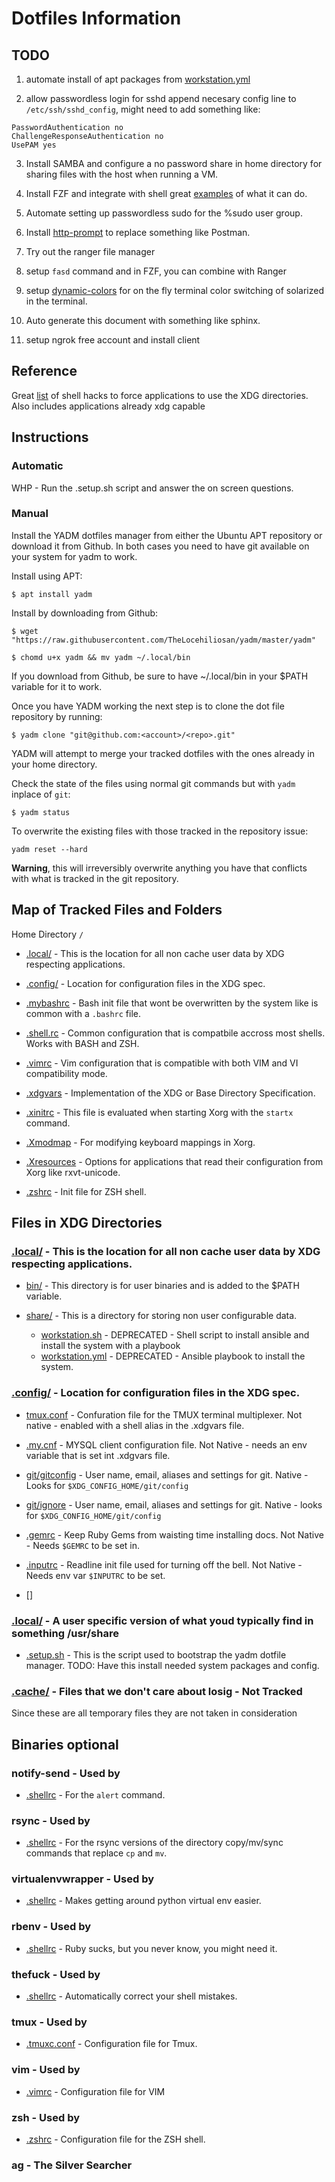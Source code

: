 # Dotfiles Information


## TODO
1. automate install of apt packages from [workstation.yml](.local/share/worksation.yml)

2. allow passwordless login for sshd
append necesary config line to `/etc/ssh/sshd_config`,
might need to add something like:
```
PasswordAuthentication no
ChallengeResponseAuthentication no
UsePAM yes
``` 

3. Install SAMBA and configure a no password share in home directory for sharing files with the host when running a VM.

4. Install FZF and integrate with shell great [examples](https://github.com/junegunn/fzf/wiki/Examples#z) of what it can do.

5. Automate setting up passwordless sudo for the %sudo user group.

6. Install [http-prompt](https://github.com/eliangcs/http-prompt) to replace something like Postman.

7. Try out the ranger file manager

8. setup `fasd` command and in FZF, you can combine with Ranger

9. setup [dynamic-colors](https://github.com/sos4nt/dynamic-colors) for on the fly terminal color switching of solarized in the terminal.

10. Auto generate this document with something like sphinx.

11. setup ngrok free account and install client


## Reference

Great [list](https://github.com/grawity/dotfiles/blob/master/.dotfiles.notes) of shell hacks to force applications to use the XDG directories. Also includes applications already xdg capable

## Instructions

### Automatic
WHP - Run the .setup.sh script and answer the on screen questions. 

### Manual
Install the YADM dotfiles manager from either the Ubuntu APT repository or download it from Github. In both cases you need to have git available on your system for yadm to work.


Install using APT:
```shell
$ apt install yadm
```

Install by downloading from Github:
```shell
$ wget "https://raw.githubusercontent.com/TheLocehiliosan/yadm/master/yadm"

$ chomd u+x yadm && mv yadm ~/.local/bin
```
If you download from Github, be sure to have ~/.local/bin in your $PATH variable for it to work.

Once you have YADM working the next step is to clone the dot file repository by running:
```shell
$ yadm clone "git@github.com:<account>/<repo>.git"
```

YADM will attempt to merge your tracked dotfiles with the ones already in your home directory. 

Check the state of the files using normal git commands but with `yadm` inplace of `git`:
```shell
$ yadm status
```

To overwrite the existing files with those tracked in the repository issue:
```ssh
yadm reset --hard
```
**Warning**, this will irreversibly overwrite anything you have that conflicts with what is tracked in the git repository. 



## Map of Tracked Files and Folders
Home Directory `/`

- [.local/](.local) - This is the location for all non cache user data by XDG respecting applications.

- [.config/](.config) - Location for configuration files in the XDG spec.

- [.mybashrc](.mybashrc) - Bash init file that wont be overwritten by the system like is common with a `.bashrc` file.

- [.shell.rc](.shell.rc) - Common configuration that is compatbile accross most shells. Works with BASH and ZSH.

- [.vimrc](.vimrc) - Vim configuration that is compatible with both VIM and VI compatibility mode.

- [.xdgvars](.xdgvars) - Implementation of the XDG or Base Directory Specification.

- [.xinitrc](.xinitrc) - This file is evaluated when starting Xorg with the `startx` command.

- [.Xmodmap](.Xmodmap) - For modifying keyboard mappings in Xorg.

- [.Xresources](.Xresources) - Options for applications that read their configuration from Xorg like rxvt-unicode.

- [.zshrc](.zshrc) - Init file for ZSH shell.


## Files in XDG Directories

### [.local/](.local) - This is the location for all non cache user data by XDG respecting applications.

- [bin/](.local/bin) - This directory is for user binaries and is added to the $PATH variable.

- [share/](.local/share) -  This is a directory for storing non user configurable data.

    - [workstation.sh](.local/share/workstation.sh) - DEPRECATED - Shell script to install ansible and install the system with a playbook
    - [workstation.yml](.local/share/workstation.yml) - DEPRECATED - Ansible playbook to install the system.



### [.config/](.config) - Location for configuration files in the XDG spec.

- [tmux.conf](.config/tmux.conf) - Confuration file for the TMUX terminal multiplexer. Not native - enabled with a shell alias in the .xdgvars file.

- [.my.cnf](.config/my.cnf) - MYSQL client configuration file. Not Native - needs an env variable that is set int .xdgvars file.

- [git/gitconfig](.config/git/gitconfig) - User name, email, aliases and settings for git. Native - Looks for `$XDG_CONFIG_HOME/git/config`

- [git/ignore](.config/git/ignore) - User name, email, aliases and settings for git. Native - looks for `$XDG_CONFIG_HOME/git/config`

- [.gemrc](.gemrc) - Keep Ruby Gems from waisting time installing docs. Not Native - Needs `$GEMRC` to be set in.

- [.inputrc](.inputrc) - Readline init file used for turning off the bell. Not Native - Needs env var `$INPUTRC` to be set.

- []

### [.local/](.local) - A user specific version of what youd typically find in something /usr/share
- [.setup.sh](.setup.sh) - This is the script used to bootstrap the yadm dotfile manager. 
TODO: Have this install needed system packages and config.

### [.cache/](.cache) - Files that we don't care about losig - Not Tracked
Since these are all temporary files they are not taken in consideration

## Binaries optional
### notify-send - Used by 
- [.shellrc](.shellrc) - For the `alert` command.

### rsync - Used by
- [.shellrc](.shellrc) - For the rsync versions of the directory copy/mv/sync commands that replace `cp` and `mv`.

### virtualenvwrapper - Used by
- [.shellrc](.shellrc) - Makes getting around python virtual env easier.

### rbenv - Used by
- [.shellrc](.shellrc) - Ruby sucks, but you never know, you might need it.

### thefuck - Used by
- [.shellrc](.shellrc) - Automatically correct your shell mistakes.

### tmux - Used by
- [.tmuxc.conf](.tmux.conf) - Configuration file for Tmux.

### vim - Used by
- [.vimrc](.vimrc) - Configuration file for VIM

### zsh - Used by
- [.zshrc](.zshrc) - Configuration file for the ZSH shell.

### ag - The Silver Searcher 